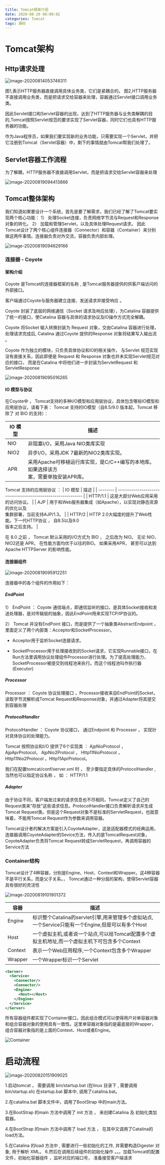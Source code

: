 ```yaml
---
title: Tomcat框架介绍
date: 2020-08-20 00:00:02
categories: Tomcat
tags: 源码
---
```


# Tomcat架构

## Http请求处理

![image-20200814053746311](https://raw.githubusercontent.com/YangAnLin/images/master/20200826195916.png)

图1,表示HTTP服务器直接调用具体业务类，它们是紧耦合的。
图2,HTTP服务器不直接调用业务类，而是把请求交给容器来处理，容器通过Servlet接口调用业务类。

因此Servlet接口和Servlet容器的出现，达到了HTTP服务器与业务类解耦的目的,Tomcat按照Servlet规范的要求实现了Servlet容器，同时它们也具有HTTP服务器的功能。

作为Java程序员，如果我们要实现新的业务功能，只需要实现一个Servlet，并把它注册到Tomcat（Servlet容器）中，剩下的事情就由Tomcat帮我们处理了。
<!-- more --> 
## Servlet容器工作流程

为了解耦，HTTP服务器不直接调用Servlet，而是把请求交给Servlet容器来处理

![image-20200819094413866](https://raw.githubusercontent.com/YangAnLin/images/master/20200826195908.png)

## Tomcat整体架构

我们知道如果要设计一个系统，首先是要了解需求，我们已经了解了Tomcat要实现两个核心功能：
1） 处理Socket连接，负责网络字节流与Request和Response对象的转化。
2） 加载和管理Servlet，以及具体处理Request请求。
因此Tomcat设计了两个核心组件连接器（Connector）和容器（Container）来分别做这两件事情。连接器负责对外交流，容器负责内部处理。

![image-20200819094629166](https://raw.githubusercontent.com/YangAnLin/images/master/20200826195900.png)

### 连接器 - Coyote

#### 架构介绍

Coyote 是Tomcat的连接器框架的名称 , 是Tomcat服务器提供的供客户端访问的外部接口。

客户端通过Coyote与服务器建立连接、发送请求并接受响应 。

Coyote 封装了底层的网络通信（Socket 请求及响应处理），为Catalina 容器提供了统一的接口，使Catalina 容器与具体的请求协议及IO操作方式完全解耦。

Coyote 将Socket 输入转换封装为 Request 对象，交由Catalina 容器进行处理，处理请求完成后, Catalina 通过Coyote 提供的Response 对象将结果写入输出流 。

Coyote 作为独立的模块，只负责具体协议和IO的相关操作， 与Servlet 规范实现没有直接关系，因此即便是 Request 和 Response 对象也并未实现Servlet规范对应的接口， 而是在Catalina 中将他们进一步封装为ServletRequest 和 ServletResponse 

![image-20200819095016265](https://raw.githubusercontent.com/YangAnLin/images/master/20200826195853.png)

#### IO 模型与协议

在Coyote中 ， Tomcat支持的多种I/O模型和应用层协议，具体包含哪些IO模型和应用层协议，请看下表：
Tomcat 支持的IO模型（自8.5/9.0 版本起，Tomcat 移除了 对 BIO 的支持）：

| IO 模型 | 描述                                                         |
| ------- | ------------------------------------------------------------ |
| NIO     | 非阻塞I/O，采用Java NIO类库实现                              |
| NIO2    | 异步I/O，采用JDK 7最新的NIO2类库实现。                       |
| APR     | 采用Apache可移植运行库实现，是C/C++编写的本地库。如果选择该方<br/>案，需要单独安装APR库。 |

Tomcat 支持的应用层协议 ：
| IO 模型  | 描述                                                         |
| -------- | ------------------------------------------------------------ |
| HTTP/1.1 | 这是大部分Web应用采用的访问协议。                            |
| AJP      | 用于和Web服务器集成（如Apache），以实现对静态资源的优化以及<br/>集群部署，当前支持AJP/1.3。 |
| HTTP/2   | HTTP 2.0大幅度的提升了Web性能。下一代HTTP协议 ， 自8.5以及9.0<br/>版本之后支持。 |

在 8.0 之前 ， Tomcat 默认采用的I/O方式为 BIO ， 之后改为 NIO。 无论 NIO、NIO2还是 APR， 在性能方面均优于以往的BIO。 如果采用APR， 甚至可以达到 Apache HTTPServer 的影响性能。

#### 连接器组件

![image-20200819095912251](https://raw.githubusercontent.com/YangAnLin/images/master/20200826195845.png)

连接器中的各个组件的作用如下：

##### EndPoint

1） EndPoint ： Coyote 通信端点，即通信监听的接口，是具体Socket接收和发送处理器，是对传输层的抽象，因此EndPoint用来实现TCP/IP协议的。

2） Tomcat 并没有EndPoint 接口，而是提供了一个抽象类AbstractEndpoint ， 里面定义了两个内部类：Acceptor和SocketProcessor。

* Acceptor用于监听Socket连接请求。

* SocketProcessor用于处理接收到的Socket请求，它实现Runnable接口，在Run方法里调用协议处理组件Processor进行处理。为了提高处理能力，SocketProcessor被提交到线程池来执行。而这个线程池叫作执行器(Executor)

##### Processor

Processor ： Coyote 协议处理接口 ，Processor接收来自EndPoint的Socket，读取字节流解析成Tomcat Request和Response对象，并通过Adapter将其提交到容器处理

##### ProtocolHandler

ProtocolHandler ： Coyote 协议接口， 通过Endpoint 和 Processor ， 实现针对具体协议的处理能力。

Tomcat 按照协议和I/O 提供了6个实现类 ： AjpNioProtocol ，AjpAprProtocol， AjpNio2Protocol ， Http11NioProtocol ，Http11Nio2Protocol ，Http11AprProtocol。

我们在配置tomcat/conf/server.xml 时 ， 至少要指定具体的ProtocolHandler , 当然也可以指定协议名称 ， 如 ： HTTP/1.1 

##### Adapter

由于协议不同，客户端发过来的请求信息也不尽相同，Tomcat定义了自己的Request类来“存放”这些请求信息。ProtocolHandler接口负责解析请求并生成Tomcat Request类。但是这个Request对象不是标准的ServletRequest，也就意味着，不能用Tomcat Request作为参数来调用容器。

Tomcat设计者的解决方案是引入CoyoteAdapter，这是适配器模式的经典运用，连接器调用CoyoteAdapter的Sevice方法，传入的是TomcatRequest对象，CoyoteAdapter负责将Tomcat Request转成ServletRequest，再调用容器的Service方法

### Container结构

Tomcat设计了4种容器，分别是Engine、Host、Context和Wrapper。这4种容器不是平行关系，而是父子关系。， Tomcat通过一种分层的架构，使得Servlet容器具有很好的灵活性

![image-20200819101901372](https://raw.githubusercontent.com/YangAnLin/images/master/20200826195838.png)

| 容器    | 描述                                                         |
| ------- | ------------------------------------------------------------ |
| Engine  | 标识整个Catalina的servlet引擎,用来管理多个虚拟站点,一个Service只能有一个Engine,但是可以有多个Host |
| Host    | 一个虚拟主机,或者说一个站点,可以给Tomcat配置多个虚拟主机地址,而一个虚拟主机下可包含多个Context |
| Context | 表示一个Web应用程序,一个Context包含多个Wrapper               |
| Wrapper | 一个Wrapper标识一个Servlet                                   |

```xml
<Server>
  <Service>
    <Connector/>
    <Connector/>
    <Engine>
      <Host></Host>
    </Engine>
  </Service>
</Server>
```

所有容器组件都实现了Container接口，因此组合模式可以使得用户对单容器对象和组合容器对象的使用具有一致性。这里单容器对象指的是最底层的Wrapper，组合容器对象指的是上面的Context、Host或者Engine。

![Container](https://raw.githubusercontent.com/YangAnLin/images/master/20200826195532.png)

# 启动流程

![image-20200820151909025](https://raw.githubusercontent.com/YangAnLin/images/master/20200826195540.png)

1.启动tomcat ， 需要调用 bin/startup.bat (在linux 目录下 , 需要调用 bin/startup.sh) 在startup.bat 脚本中, 调用了catalina.bat。

2.在catalina.bat 脚本文件中，调用了BootStrap 中的main方法。

3.在BootStrap 的main 方法中调用了 init 方法 ， 来创建Catalina 及 初始化类加载器。

4.在BootStrap 的main 方法中调用了 load 方法 ， 在其中又调用了Catalina的load方法。

5.在Catalina 的load 方法中 , 需要进行一些初始化的工作, 并需要构造Digester 对象, 用于解析 XML。
6.然后在调用后续组件的初始化操作 。。。加载Tomcat的配置文件，初始化容器组件 ，监听对应的端口号， 准备接受客户端请求